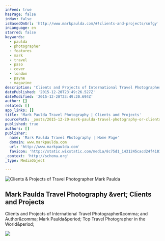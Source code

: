 ```yaml
---
inFeed: true
hasPage: false
inNav: false
isBasedOnUrl: 'http://www.markpaulda.com/#!clients-and-projects/snfgy'
inLanguage: en
starred: false
keywords:
  - paulda
  - photographer
  - features
  - mark
  - travel
  - paso
  - cover
  - london
  - payne
  - magazine
description: 'Clients and Projects of International Travel Photographer, and Author, Mark Paulda. Top Travel Photographer in the World.'
datePublished: '2015-12-20T23:49:26.527Z'
dateModified: '2015-12-20T23:49:20.694Z'
author: []
related: []
app_links: []
title: 'Mark Paulda Travel Photography | Clients and Projects'
sourcePath: _posts/2015-12-20-mark-paulda-travel-photography-or-clients-and-projects.md
published: true
authors: []
publisher:
  name: 'Mark Paulda Travel Photography | Home Page'
  domain: www.markpaulda.com
  url: 'http://www.markpaulda.com'
  favicon: 'http://static.wixstatic.com/media/8c75d1_1431245cacd24f41813d05b3e8fd717f.png/v1/fill/w_16%2Ch_16%2Clg_1/8c75d1_1431245cacd24f41813d05b3e8fd717f.png'
_context: 'http://schema.org'
_type: MediaObject

---
```

![Clients & Projects of Travel Photographer Mark Paulda](https://s3-us-west-2.amazonaws.com/the-grid-img/p/84c0a97d9f5b06c223ddb7d437983745d44d55bf.jpg)

<article style=""><h1>Mark Paulda Travel Photography &amp;vert; Clients and Projects</h1><p>Clients and Projects of International Travel Photographer&amp;comma; and Author&amp;comma; Mark Paulda&amp;period; Top Travel Photographer in the World&amp;period;</p><img src="https://static.wixstatic.com/media/8c75d1_685e27f274ca479c8141c3f1863580e5.jpg_srz_2560_1491_85_22_0.50_1.20_0.00_jpg_srz" /></article>